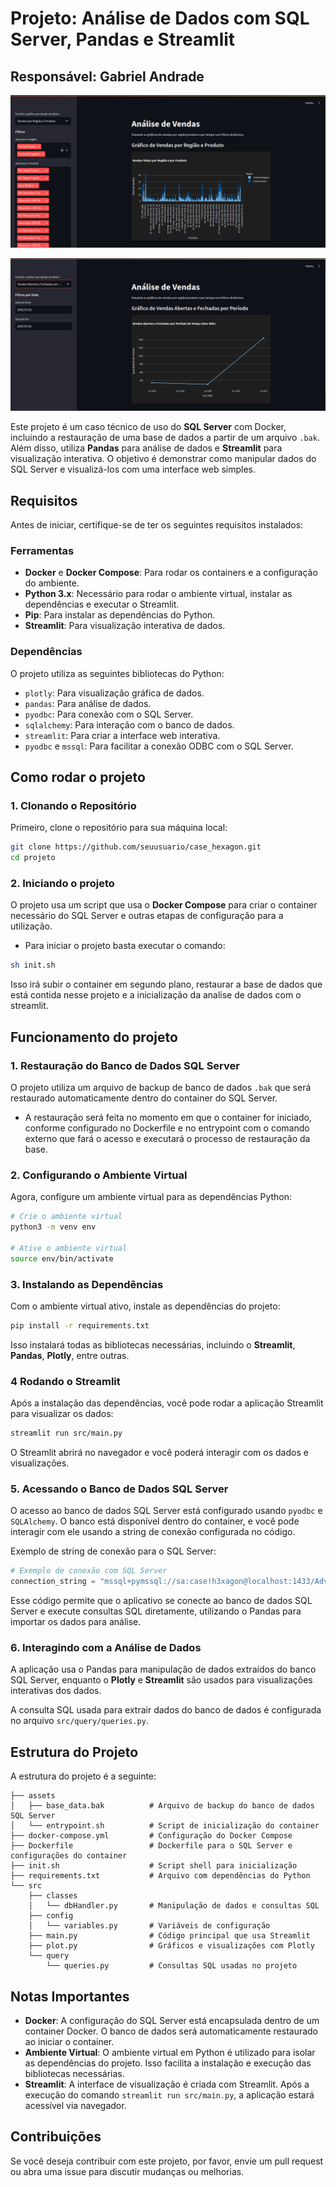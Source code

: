 
# Projeto: Análise de Dados com SQL Server, Pandas e Streamlit

## Responsável: Gabriel Andrade

![ImagemSistema](./assets/page.png)


![ImagemSistema](./assets/page_2.png)

Este projeto é um caso técnico de uso do **SQL Server** com Docker, incluindo a restauração de uma base de dados a partir de um arquivo `.bak`. Além disso, utiliza **Pandas** para análise de dados e **Streamlit** para visualização interativa. O objetivo é demonstrar como manipular dados do SQL Server e visualizá-los com uma interface web simples.

## Requisitos

Antes de iniciar, certifique-se de ter os seguintes requisitos instalados:

### Ferramentas

- **Docker** e **Docker Compose**: Para rodar os containers e a configuração do ambiente.
- **Python 3.x**: Necessário para rodar o ambiente virtual, instalar as dependências e executar o Streamlit.
- **Pip**: Para instalar as dependências do Python.
- **Streamlit**: Para visualização interativa de dados.

### Dependências

O projeto utiliza as seguintes bibliotecas do Python:

- `plotly`: Para visualização gráfica de dados.
- `pandas`: Para análise de dados.
- `pyodbc`: Para conexão com o SQL Server.
- `sqlalchemy`: Para interação com o banco de dados.
- `streamlit`: Para criar a interface web interativa.
- `pyodbc` e `mssql`: Para facilitar a conexão ODBC com o SQL Server.

## Como rodar o projeto

### 1. Clonando o Repositório

Primeiro, clone o repositório para sua máquina local:

```bash
git clone https://github.com/seuusuario/case_hexagon.git
cd projeto
```

### 2. Iniciando o projeto

O projeto usa um script que usa o **Docker Compose** para criar o container necessário do SQL Server e outras etapas de configuração para a utilização.

- Para iniciar o projeto basta executar o comando:

```bash
sh init.sh
```

Isso irá subir o container em segundo plano, restaurar a base de dados que está contida nesse projeto e a inicialização da analise de dados com o streamlit.


## Funcionamento do projeto

### 1. Restauração do Banco de Dados SQL Server

O projeto utiliza um arquivo de backup de banco de dados `.bak` que será restaurado automaticamente dentro do container do SQL Server. 

- A restauração será feita no momento em que o container for iniciado, conforme configurado no Dockerfile e no entrypoint com o comando externo que fará o acesso e executará o processo de restauração da base.

### 2. Configurando o Ambiente Virtual

Agora, configure um ambiente virtual para as dependências Python:

```bash
# Crie o ambiente virtual
python3 -m venv env

# Ative o ambiente virtual
source env/bin/activate
```

### 3. Instalando as Dependências

Com o ambiente virtual ativo, instale as dependências do projeto:

```bash
pip install -r requirements.txt
```

Isso instalará todas as bibliotecas necessárias, incluindo o **Streamlit**, **Pandas**, **Plotly**, entre outras.

### 4 Rodando o Streamlit

Após a instalação das dependências, você pode rodar a aplicação Streamlit para visualizar os dados:

```bash
streamlit run src/main.py
```

O Streamlit abrirá no navegador e você poderá interagir com os dados e visualizações.

### 5. Acessando o Banco de Dados SQL Server

O acesso ao banco de dados SQL Server está configurado usando `pyodbc` e `SQLAlchemy`. O banco está disponível dentro do container, e você pode interagir com ele usando a string de conexão configurada no código.

Exemplo de string de conexão para o SQL Server:

```python
# Exemplo de conexão com SQL Server
connection_string = "mssql+pymssql://sa:case!h3xagon@localhost:1433/AdventureWorksLT2022"
```

Esse código permite que o aplicativo se conecte ao banco de dados SQL Server e execute consultas SQL diretamente, utilizando o Pandas para importar os dados para análise.

### 6. Interagindo com a Análise de Dados

A aplicação usa o Pandas para manipulação de dados extraídos do banco SQL Server, enquanto o **Plotly** e **Streamlit** são usados para visualizações interativas dos dados.

A consulta SQL usada para extrair dados do banco de dados é configurada no arquivo `src/query/queries.py`.

## Estrutura do Projeto

A estrutura do projeto é a seguinte:

```
├── assets
│   ├── base_data.bak          # Arquivo de backup do banco de dados SQL Server
│   └── entrypoint.sh          # Script de inicialização do container
├── docker-compose.yml         # Configuração do Docker Compose
├── Dockerfile                 # Dockerfile para o SQL Server e configurações do container
├── init.sh                    # Script shell para inicialização
├── requirements.txt           # Arquivo com dependências do Python
└── src
    ├── classes
    │   └── dbHandler.py       # Manipulação de dados e consultas SQL
    ├── config
    │   └── variables.py       # Variáveis de configuração
    ├── main.py                # Código principal que usa Streamlit
    ├── plot.py                # Gráficos e visualizações com Plotly
    └── query
        └── queries.py         # Consultas SQL usadas no projeto
```

## Notas Importantes

- **Docker**: A configuração do SQL Server está encapsulada dentro de um container Docker. O banco de dados será automaticamente restaurado ao iniciar o container.
- **Ambiente Virtual**: O ambiente virtual em Python é utilizado para isolar as dependências do projeto. Isso facilita a instalação e execução das bibliotecas necessárias.
- **Streamlit**: A interface de visualização é criada com Streamlit. Após a execução do comando `streamlit run src/main.py`, a aplicação estará acessível via navegador.

## Contribuições

Se você deseja contribuir com este projeto, por favor, envie um pull request ou abra uma issue para discutir mudanças ou melhorias.